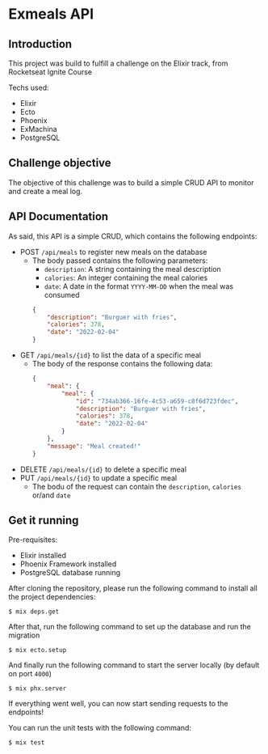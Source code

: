 # Exmeals API

## Introduction
This project was build to fulfill a challenge on the Elixir track, from Rocketseat Ignite Course

Techs used:
- Elixir
- Ecto
- Phoenix
- ExMachina
- PostgreSQL

## Challenge objective
The objective of this challenge was to build a simple CRUD API to monitor and create a meal log.

## API Documentation

As said, this API is a simple CRUD, which contains the following endpoints:

- POST `/api/meals` to register new meals on the database
    - The body passed contains the following parameters:
        - `description`: A string containing the meal description
        - `calories`: An integer containing the meal calories
        - `date`: A date in the format `YYYY-MM-DD` when the meal was consumed
        ```json
        {
            "description": "Burguer with fries",
            "calories": 378,
            "date": "2022-02-04"
        }
        ```
- GET `/api/meals/{id}` to list the data of a specific meal
    - The body of the response contains the following data:
        ```json
        {
            "meal": {
                "meal": {
                    "id": "734ab366-16fe-4c53-a659-c8f6d723fdec",
                    "description": "Burguer with fries",
                    "calories": 378,
                    "date": "2022-02-04"
                }
            },
            "message": "Meal created!"
        }
        ```
- DELETE `/api/meals/{id}` to delete a specific meal
- PUT `/api/meals/{id}` to update a specific meal
    - The bodu of the request can contain the `description`, `calories` or/and `date`

## Get it running

Pre-requisites:
- Elixir installed
- Phoenix Framework installed
- PostgreSQL database running

After cloning the repository, please run the following command to install all the project dependencies:

```
$ mix deps.get
```

After that, run the following command to set up the database and run the migration

```
$ mix ecto.setup
```

And finally run the following command to start the server locally (by default on port `4000`)

```
$ mix phx.server
```

If everything went well, you can now start sending requests to the endpoints!

You can run the unit tests with the following command:

```
$ mix test
```